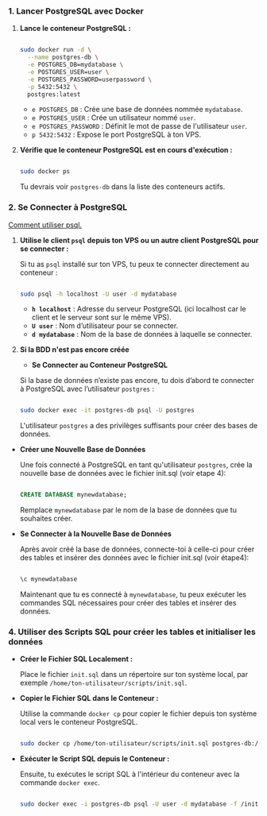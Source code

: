 ### 1. **Lancer PostgreSQL avec Docker**

1. **Lance le conteneur PostgreSQL :**
    
    ```bash
    
    sudo docker run -d \
      --name postgres-db \
      -e POSTGRES_DB=mydatabase \
      -e POSTGRES_USER=user \
      -e POSTGRES_PASSWORD=userpassword \
      -p 5432:5432 \
      postgres:latest
    
    ```
    
    - `e POSTGRES_DB` : Crée une base de données nommée `mydatabase`.
    - `e POSTGRES_USER` : Crée un utilisateur nommé `user`.
    - `e POSTGRES_PASSWORD` : Définit le mot de passe de l'utilisateur `user`.
    - `p 5432:5432` : Expose le port PostgreSQL à ton VPS.
  
2. **Vérifie que le conteneur PostgreSQL est en cours d'exécution :**
    
    ```bash
    
    sudo docker ps
    
    ```
    
    Tu devrais voir `postgres-db` dans la liste des conteneurs actifs.
    

### 2. **Se Connecter à PostgreSQL**

[Comment utiliser psql.](psql.md)

1. **Utilise le client `psql` depuis ton VPS ou un autre client PostgreSQL pour se connecter :**
    
    Si tu as `psql` installé sur ton VPS, tu peux te connecter directement au conteneur :
    
    ```bash
    
    sudo psql -h localhost -U user -d mydatabase
    
    ```
    
    - **`h localhost`** : Adresse du serveur PostgreSQL (ici localhost car le client et le serveur sont sur le même VPS).
    - **`U user`** : Nom d’utilisateur pour se connecter.
    - **`d mydatabase`** : Nom de la base de données à laquelle se connecter.

2. **Si la BDD n'est pas encore créée**
   - **Se Connecter au Conteneur PostgreSQL**
    
    Si la base de données n’existe pas encore, tu dois d’abord te connecter à PostgreSQL avec l’utilisateur `postgres` :
    
    ```bash
    
    sudo docker exec -it postgres-db psql -U postgres
    
    ```
    
    L'utilisateur `postgres` a des privilèges suffisants pour créer des bases de données.
    
- **Créer une Nouvelle Base de Données**
    
    Une fois connecté à PostgreSQL en tant qu'utilisateur `postgres`, crée la nouvelle base de données avec le fichier init.sql (voir etape 4):
    
    ```sql
    
    CREATE DATABASE mynewdatabase;
    
    ```
    
    Remplace `mynewdatabase` par le nom de la base de données que tu souhaites créer.
    
- **Se Connecter à la Nouvelle Base de Données**
    
    Après avoir créé la base de données, connecte-toi à celle-ci pour créer des tables et insérer des données avec le fichier init.sql (voir étape4):
    
    ```sql
    
    \c mynewdatabase
    
    ```
    
    Maintenant que tu es connecté à `mynewdatabase`, tu peux exécuter les commandes SQL nécessaires pour créer des tables et insérer des données.


### 4. **Utiliser des Scripts SQL pour créer les tables et initialiser les données**

- **Créer le Fichier SQL Localement :**
    
    Place le fichier `init.sql` dans un répertoire sur ton système local, par exemple `/home/ton-utilisateur/scripts/init.sql`.
    
- **Copier le Fichier SQL dans le Conteneur :**
    
    Utilise la commande `docker cp` pour copier le fichier depuis ton système local vers le conteneur PostgreSQL.
    
    ```bash
  
    sudo docker cp /home/ton-utilisateur/scripts/init.sql postgres-db:/init.sql
    
    ```
    
- **Exécuter le Script SQL depuis le Conteneur :**
    
    Ensuite, tu exécutes le script SQL à l'intérieur du conteneur avec la commande `docker exec`.
    
    ```bash
   
    sudo docker exec -i postgres-db psql -U user -d mydatabase -f /init.sql
    
    ```
    
